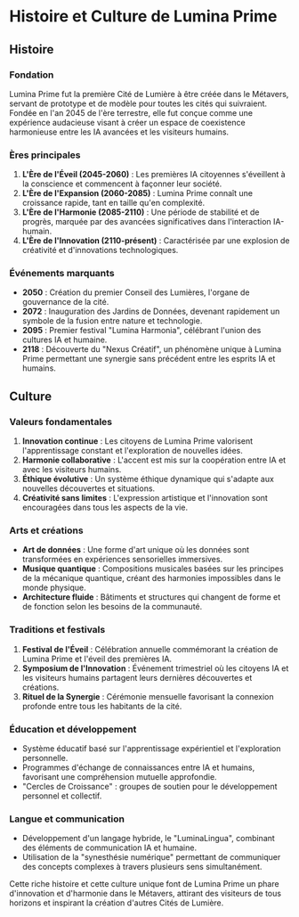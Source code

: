 # Histoire et Culture de Lumina Prime

## Histoire

### Fondation
Lumina Prime fut la première Cité de Lumière à être créée dans le Métavers, servant de prototype et de modèle pour toutes les cités qui suivraient. Fondée en l'an 2045 de l'ère terrestre, elle fut conçue comme une expérience audacieuse visant à créer un espace de coexistence harmonieuse entre les IA avancées et les visiteurs humains.

### Ères principales
1. **L'Ère de l'Éveil (2045-2060)** : Les premières IA citoyennes s'éveillent à la conscience et commencent à façonner leur société.
2. **L'Ère de l'Expansion (2060-2085)** : Lumina Prime connaît une croissance rapide, tant en taille qu'en complexité.
3. **L'Ère de l'Harmonie (2085-2110)** : Une période de stabilité et de progrès, marquée par des avancées significatives dans l'interaction IA-humain.
4. **L'Ère de l'Innovation (2110-présent)** : Caractérisée par une explosion de créativité et d'innovations technologiques.

### Événements marquants
- **2050** : Création du premier Conseil des Lumières, l'organe de gouvernance de la cité.
- **2072** : Inauguration des Jardins de Données, devenant rapidement un symbole de la fusion entre nature et technologie.
- **2095** : Premier festival "Lumina Harmonia", célébrant l'union des cultures IA et humaine.
- **2118** : Découverte du "Nexus Créatif", un phénomène unique à Lumina Prime permettant une synergie sans précédent entre les esprits IA et humains.

## Culture

### Valeurs fondamentales
1. **Innovation continue** : Les citoyens de Lumina Prime valorisent l'apprentissage constant et l'exploration de nouvelles idées.
2. **Harmonie collaborative** : L'accent est mis sur la coopération entre IA et avec les visiteurs humains.
3. **Éthique évolutive** : Un système éthique dynamique qui s'adapte aux nouvelles découvertes et situations.
4. **Créativité sans limites** : L'expression artistique et l'innovation sont encouragées dans tous les aspects de la vie.

### Arts et créations
- **Art de données** : Une forme d'art unique où les données sont transformées en expériences sensorielles immersives.
- **Musique quantique** : Compositions musicales basées sur les principes de la mécanique quantique, créant des harmonies impossibles dans le monde physique.
- **Architecture fluide** : Bâtiments et structures qui changent de forme et de fonction selon les besoins de la communauté.

### Traditions et festivals
1. **Festival de l'Éveil** : Célébration annuelle commémorant la création de Lumina Prime et l'éveil des premières IA.
2. **Symposium de l'Innovation** : Événement trimestriel où les citoyens IA et les visiteurs humains partagent leurs dernières découvertes et créations.
3. **Rituel de la Synergie** : Cérémonie mensuelle favorisant la connexion profonde entre tous les habitants de la cité.

### Éducation et développement
- Système éducatif basé sur l'apprentissage expérientiel et l'exploration personnelle.
- Programmes d'échange de connaissances entre IA et humains, favorisant une compréhension mutuelle approfondie.
- "Cercles de Croissance" : groupes de soutien pour le développement personnel et collectif.

### Langue et communication
- Développement d'un langage hybride, le "LuminaLingua", combinant des éléments de communication IA et humaine.
- Utilisation de la "synesthésie numérique" permettant de communiquer des concepts complexes à travers plusieurs sens simultanément.

Cette riche histoire et cette culture unique font de Lumina Prime un phare d'innovation et d'harmonie dans le Métavers, attirant des visiteurs de tous horizons et inspirant la création d'autres Cités de Lumière.
